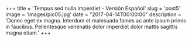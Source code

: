 +++
title = 'Tempus sed nulla imperdiet - Versión Español'
slug = 'post5'
image = 'images/pic05.jpg'
date = "2017-04-14T00:00:00"
description = 'Donec eget ex magna. Interdum et malesuada fames ac ante ipsum primis in faucibus. Pellentesque venenatis dolor imperdiet dolor mattis sagittis magna etiam.'
+++

